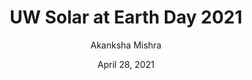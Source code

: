 ---
title: "UW Solar at Earth Day 2021"
date: "April 28, 2021"
author: "Akanksha Mishra"
content: "UW Solar celebrated earth day 2021 by conducting info-sessions and Kahoots on Tuesday, April 20 and Wednesday, April 21. UW Solar strives to achieve UW’s Sustainability Plan Action Item X through the implementation of the Campus Solar Plan and assisting with the Electrification of Transportation Services. For the virtual event, the group presented a slide deck which included information about our previous installations as well as the current undertakings, such as our new Bike Charging Project."
image: ""
---